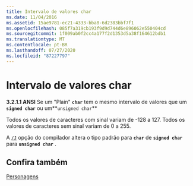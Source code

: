 ```yaml
---
title: Intervalo de valores char
ms.date: 11/04/2016
ms.assetid: 15ae9781-ec21-4333-bba8-6d2383bbf7f1
ms.openlocfilehash: 085f7a319cb193f9d9d744d6e896062e550404cd
ms.sourcegitcommit: 1f009ab0f2cc4a177f2d1353d5a38f164612bdb1
ms.translationtype: MT
ms.contentlocale: pt-BR
ms.lasthandoff: 07/27/2020
ms.locfileid: "87227797"
---
```

# <a name="range-of-char-values"></a>Intervalo de valores char

**3.2.1.1 ANSI** Se um "Plain" **`char`** tem o mesmo intervalo de valores que um **`signed char`** ou um**`unsigned char`**

Todos os valores de caracteres com sinal variam de -128 a 127. Todos os valores de caracteres sem sinal variam de 0 a 255.

A [`/J`](../build/reference/j-default-char-type-is-unsigned.md) opção do compilador altera o tipo padrão para **`char`** de **`signed char`** para **`unsigned char`** .

## <a name="see-also"></a>Confira também

[Personagens](../c-language/characters.md)

